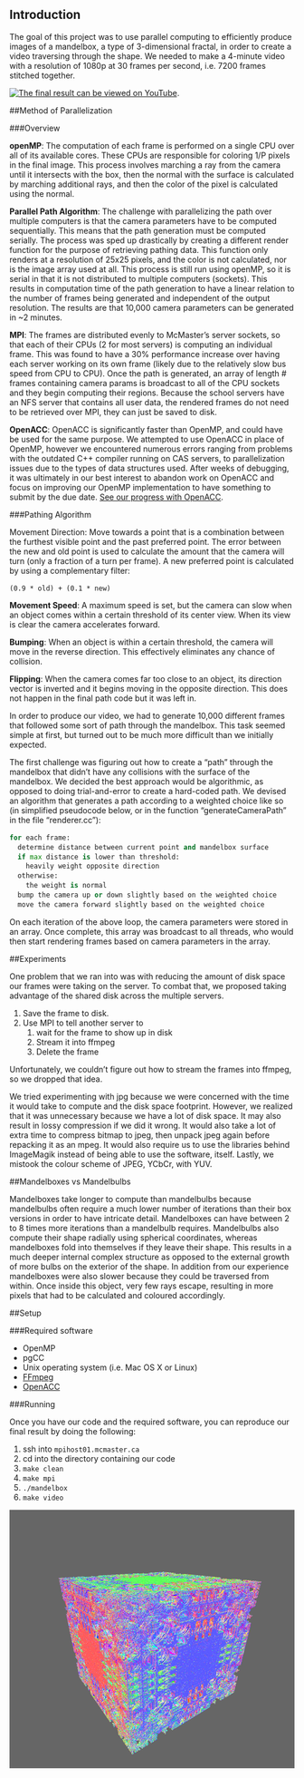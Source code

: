 ## Introduction

The goal of this project was to use parallel computing to efficiently produce images of a mandelbox, a type of 3-dimensional fractal, in order to create a video traversing through the shape. We needed to make a 4-minute video with a resolution of 1080p at 30 frames per second, i.e. 7200 frames stitched together.

[![The final result can be viewed on YouTube](https://img.youtube.com/vi/fXGytJTkRyk/0.jpg)](https://youtu.be/fXGytJTkRyk).

##Method of Parallelization

###Overview

**openMP**: The computation of each frame is performed on a single CPU over all of its available cores. These CPUs are responsible for coloring 1/P pixels in the final image. This process involves marching a ray from the camera until it intersects with the box, then the normal with the surface is calculated by marching additional rays, and then the color of the pixel is calculated using the normal.

**Parallel Path Algorithm**: The challenge with parallelizing the path over multiple computers is that the camera parameters have to be computed sequentially. This means that the path generation must be computed serially. The process was sped up drastically by creating a different render function for the purpose of retrieving pathing data. This function only renders at a resolution of 25x25 pixels, and the color is not calculated, nor is the image array used at all. This process is still run using openMP, so it is serial in that it is not distributed to multiple computers (sockets). This results in computation time of the path generation to have a linear relation to the number of frames being generated and independent of the output resolution. The results are that 10,000 camera parameters can be generated in ~2 minutes.

**MPI**: The frames are distributed evenly to McMaster’s server sockets, so that each of their CPUs (2 for most servers) is computing an individual frame. This was found to have a 30% performance increase over having each server working on its own frame (likely due to the relatively slow bus speed from CPU to CPU). Once the path is generated, an array of length # frames containing camera params is broadcast to all of the CPU sockets and they begin computing their regions. Because the school servers have an NFS server that contains all user data, the rendered frames do not need to be retrieved over MPI, they can just be saved to disk.

**OpenACC**: OpenACC is significantly faster than OpenMP, and could have be used for the same purpose. We attempted to use OpenACC in place of OpenMP, however we encountered numerous errors ranging from problems with the outdated C++ compiler running on CAS servers, to parallelization issues due to the types of data structures used. After weeks of debugging, it was ultimately in our best interest to abandon work on OpenACC and focus on improving our OpenMP implementation to have something to submit by the due date. [See our progress with OpenACC](https://github.com/goatandsheep/mandelboxes/tree/rakesh-openCC).

###Pathing Algorithm

Movement Direction: Move towards a point that is a combination between the furthest visible point and the past preferred point. The error between the new and old point is used to calculate the amount that the camera will turn (only a fraction of a turn per frame). A new preferred point is calculated by using a complementary filter:

	(0.9 * old) + (0.1 * new)

**Movement Speed**: A maximum speed is set, but the camera can slow when an object comes within a certain threshold of its center view. When its view is clear the camera accelerates forward.

**Bumping**: When an object is within a certain threshold, the camera will move in the reverse direction. This effectively eliminates any chance of collision.

**Flipping**: When the camera comes far too close to an object, its direction vector is inverted and it begins moving in the opposite direction. This does not happen in the final path code but it was left in.

In order to produce our video, we had to generate 10,000 different frames that followed some sort of path through the mandelbox. This task seemed simple at first, but turned out to be much more difficult than we initially expected.

The first challenge was figuring out how to create a “path” through the mandelbox that didn’t have any collisions with the surface of the mandelbox. We decided the best approach would be algorithmic, as opposed to doing trial-and-error to create a hard-coded path. We devised an algorithm that generates a path according to a weighted choice like so (in simplified pseudocode below, or in the function “generateCameraPath” in the file “renderer.cc”):

```python
for each frame:
  determine distance between current point and mandelbox surface
  if max distance is lower than threshold:
    heavily weight opposite direction
  otherwise:
    the weight is normal
  bump the camera up or down slightly based on the weighted choice
  move the camera forward slightly based on the weighted choice
```

On each iteration of the above loop, the camera parameters were stored in an array. Once complete, this array was broadcast to all threads, who would then start rendering frames based on camera parameters in the array. 

##Experiments

One problem that we ran into was with reducing the amount of disk space our frames were taking on the server. To combat that, we proposed taking advantage of the shared disk across the multiple servers.

1. Save the frame to disk.
2. Use MPI to tell another server to
	1. wait for the frame to show up in disk
	2. Stream it into ffmpeg
	3. Delete the frame

Unfortunately, we couldn’t figure out how to stream the frames into ffmpeg, so we dropped that idea.

We tried experimenting with jpg because we were concerned with the time it would take to compute and the disk space footprint. However, we realized that it was unnecessary because we have a lot of disk space. It may also result in lossy compression if we did it wrong. It would also take a lot of extra time to compress bitmap to jpeg, then unpack jpeg again before repacking it as an mpeg. It would also require us to use the libraries behind ImageMagik instead of being able to use the software, itself. Lastly, we mistook the colour scheme of JPEG, YCbCr, with YUV.

##Mandelboxes vs Mandelbulbs

Mandelboxes take longer to compute than mandelbulbs because mandelbulbs often require a much lower number of iterations than their box versions in order to have intricate detail. Mandelboxes can have between 2 to 8 times more iterations than a mandelbulb requires. Mandelbulbs also compute their shape radially using spherical coordinates, whereas mandelboxes fold into themselves if they leave their shape. This results in a much deeper internal complex structure as opposed to the external growth of more bulbs on the exterior of the shape. In addition from our experience mandelboxes were also slower because they could be traversed from within. Once inside this object, very few rays escape, resulting in more pixels that had to be calculated and coloured accordingly.

##Setup

###Required software

* OpenMP
* pgCC
* Unix operating system (i.e. Mac OS X or Linux)
* [FFmpeg](https://www.ffmpeg.org/)
* [OpenACC](http://www.openacc.org/)

###Running

Once you have our code and the required software, you can reproduce our final result by doing the following:

1. ssh into `mpihost01.mcmaster.ca`
2. cd into the directory containing our code
3. `make clean`
4. `make mpi`
5. `./mandelbox`
6. `make video`

![Mandelbox](cube.png)
